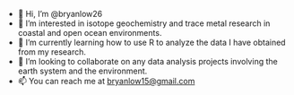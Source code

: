 - 👋 Hi, I’m @bryanlow26
- 👀 I’m interested in isotope geochemistry and trace metal research in coastal and open ocean environments.
- 🌱 I’m currently learning how to use R to analyze the data I have obtained from my research.
- 💞️ I’m looking to collaborate on any data analysis projects involving the earth system and the environment. 
- 📫 You can reach me at bryanlow15@gmail.com

<!---
bryanlow26/bryanlow26 is a ✨ special ✨ repository because its `README.md` (this file) appears on your GitHub profile.
You can click the Preview link to take a look at your changes.
--->
